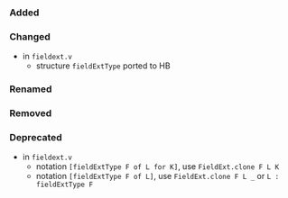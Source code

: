 ### Added

### Changed

- in `fieldext.v`
  + structure `fieldExtType` ported to HB

### Renamed

### Removed

### Deprecated

- in `fieldext.v`
  + notation `[fieldExtType F of L for K]`, use `FieldExt.clone F L K`
  + notation `[fieldExtType F of L]`, use `FieldExt.clone F L _` or `L : fieldExtType F`
